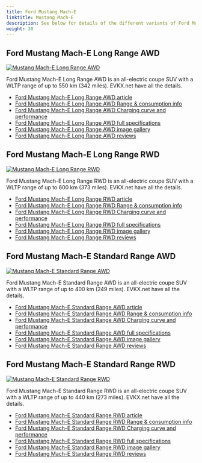 ```yaml
---
title: Ford Mustang Mach-E
linktitle: Mustang Mach-E
description: See below for details of the different variants of Ford Mustang Mach-E
weight: 30
---
```

## Ford Mustang Mach-E Long Range AWD

[![Mustang Mach-E Long Range AWD](https://media.evkx.net/multimedia/models/ford/mustang_mach-e/mustang_mach-e_long_range_awd/main_1_st.jpg)](/models/ford/mustang_mach-e/mustang_mach-e_long_range_awd/)

Ford Mustang Mach-E Long Range AWD is an all-electric coupe SUV with a WLTP range of up to 550 km (342 miles). EVKX.net have all the details. 

- [Ford Mustang Mach-E Long Range AWD article](/models/ford/mustang_mach-e/mustang_mach-e_long_range_awd/)
- [Ford Mustang Mach-E Long Range AWD Range & consumption info](/models/ford/mustang_mach-e/mustang_mach-e_long_range_awd//rangeandconsumption)
- [Ford Mustang Mach-E Long Range AWD Charging curve and performance](/models/ford/mustang_mach-e/mustang_mach-e_long_range_awd//chargingcurve)
- [Ford Mustang Mach-E Long Range AWD full specifications](/models/ford/mustang_mach-e/mustang_mach-e_long_range_awd//specifications)
- [Ford Mustang Mach-E Long Range AWD image gallery](/models/ford/mustang_mach-e/mustang_mach-e_long_range_awd//gallery)
- [Ford Mustang Mach-E Long Range AWD reviews](/models/ford/mustang_mach-e/mustang_mach-e_long_range_awd//reviews)

## Ford Mustang Mach-E Long Range RWD

[![Mustang Mach-E Long Range RWD](https://media.evkx.net/multimedia/models/ford/mustang_mach-e/mustang_mach-e_long_range_rwd/main_1_st.jpg)](/models/ford/mustang_mach-e/mustang_mach-e_long_range_rwd/)

Ford Mustang Mach-E Long Range RWD is an all-electric coupe SUV with a WLTP range of up to 600 km (373 miles). EVKX.net have all the details. 

- [Ford Mustang Mach-E Long Range RWD article](/models/ford/mustang_mach-e/mustang_mach-e_long_range_rwd/)
- [Ford Mustang Mach-E Long Range RWD Range & consumption info](/models/ford/mustang_mach-e/mustang_mach-e_long_range_rwd//rangeandconsumption)
- [Ford Mustang Mach-E Long Range RWD Charging curve and performance](/models/ford/mustang_mach-e/mustang_mach-e_long_range_rwd//chargingcurve)
- [Ford Mustang Mach-E Long Range RWD full specifications](/models/ford/mustang_mach-e/mustang_mach-e_long_range_rwd//specifications)
- [Ford Mustang Mach-E Long Range RWD image gallery](/models/ford/mustang_mach-e/mustang_mach-e_long_range_rwd//gallery)
- [Ford Mustang Mach-E Long Range RWD reviews](/models/ford/mustang_mach-e/mustang_mach-e_long_range_rwd//reviews)

## Ford Mustang Mach-E Standard Range AWD

[![Mustang Mach-E Standard Range AWD](https://media.evkx.net/multimedia/models/ford/mustang_mach-e/mustang_mach-e_standard_range_awd/main_1_st.jpg)](/models/ford/mustang_mach-e/mustang_mach-e_standard_range_awd/)

Ford Mustang Mach-E Standard Range AWD is an all-electric coupe SUV with a WLTP range of up to 400 km (249 miles). EVKX.net have all the details. 

- [Ford Mustang Mach-E Standard Range AWD article](/models/ford/mustang_mach-e/mustang_mach-e_standard_range_awd/)
- [Ford Mustang Mach-E Standard Range AWD Range & consumption info](/models/ford/mustang_mach-e/mustang_mach-e_standard_range_awd//rangeandconsumption)
- [Ford Mustang Mach-E Standard Range AWD Charging curve and performance](/models/ford/mustang_mach-e/mustang_mach-e_standard_range_awd//chargingcurve)
- [Ford Mustang Mach-E Standard Range AWD full specifications](/models/ford/mustang_mach-e/mustang_mach-e_standard_range_awd//specifications)
- [Ford Mustang Mach-E Standard Range AWD image gallery](/models/ford/mustang_mach-e/mustang_mach-e_standard_range_awd//gallery)
- [Ford Mustang Mach-E Standard Range AWD reviews](/models/ford/mustang_mach-e/mustang_mach-e_standard_range_awd//reviews)

## Ford Mustang Mach-E Standard Range RWD

[![Mustang Mach-E Standard Range RWD](https://media.evkx.net/multimedia/models/ford/mustang_mach-e/mustang_mach-e_standard_range_rwd/main_1_st.jpg)](/models/ford/mustang_mach-e/mustang_mach-e_standard_range_rwd/)

Ford Mustang Mach-E Standard Range RWD is an all-electric coupe SUV with a WLTP range of up to 440 km (273 miles). EVKX.net have all the details. 

- [Ford Mustang Mach-E Standard Range RWD article](/models/ford/mustang_mach-e/mustang_mach-e_standard_range_rwd/)
- [Ford Mustang Mach-E Standard Range RWD Range & consumption info](/models/ford/mustang_mach-e/mustang_mach-e_standard_range_rwd//rangeandconsumption)
- [Ford Mustang Mach-E Standard Range RWD Charging curve and performance](/models/ford/mustang_mach-e/mustang_mach-e_standard_range_rwd//chargingcurve)
- [Ford Mustang Mach-E Standard Range RWD full specifications](/models/ford/mustang_mach-e/mustang_mach-e_standard_range_rwd//specifications)
- [Ford Mustang Mach-E Standard Range RWD image gallery](/models/ford/mustang_mach-e/mustang_mach-e_standard_range_rwd//gallery)
- [Ford Mustang Mach-E Standard Range RWD reviews](/models/ford/mustang_mach-e/mustang_mach-e_standard_range_rwd//reviews)

